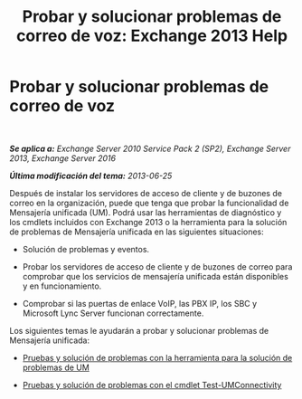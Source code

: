 ﻿---
title: 'Probar y solucionar problemas de correo de voz: Exchange 2013 Help'
TOCTitle: Probar y solucionar problemas de correo de voz
ms:assetid: eafb53fe-2fa9-437c-9369-aec324cc13ce
ms:mtpsurl: https://technet.microsoft.com/es-es/library/Dd351227(v=EXCHG.150)
ms:contentKeyID: 56271508
ms.date: 05/22/2018
mtps_version: v=EXCHG.150
ms.translationtype: MT
---

# Probar y solucionar problemas de correo de voz

 

_**Se aplica a:** Exchange Server 2010 Service Pack 2 (SP2), Exchange Server 2013, Exchange Server 2016_

_**Última modificación del tema:** 2013-06-25_

Después de instalar los servidores de acceso de cliente y de buzones de correo en la organización, puede que tenga que probar la funcionalidad de Mensajería unificada (UM). Podrá usar las herramientas de diagnóstico y los cmdlets incluidos con Exchange 2013 o la herramienta para la solución de problemas de Mensajería unificada en las siguientes situaciones:

  - Solución de problemas y eventos.

  - Probar los servidores de acceso de cliente y de buzones de correo para comprobar que los servicios de mensajería unificada están disponibles y en funcionamiento.

  - Comprobar si las puertas de enlace VoIP, las PBX IP, los SBC y Microsoft Lync Server funcionan correctamente.

Los siguientes temas le ayudarán a probar y solucionar problemas de Mensajería unificada:

  - [Pruebas y solución de problemas con la herramienta para la solución de problemas de UM](testing-and-troubleshooting-with-the-um-troubleshooting-tool-exchange-2013-help.md)

  - [Pruebas y solución de problemas con el cmdlet Test-UMConnectivity](testing-and-troubleshooting-with-the-test-umconnectivity-cmdlet-exchange-2013-help.md)

